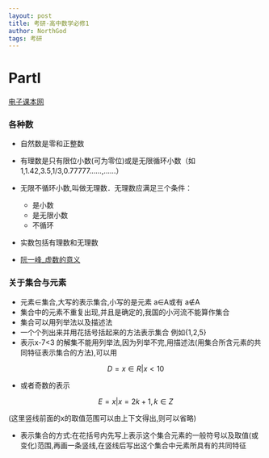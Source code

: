```yaml
---
layout: post
title: 考研-高中数学必修1
author: NorthGod
tags: 考研
---
```

# PartI
[电子课本网](http://www.dzkbw.com/books/rjb/gaozhong-shuxue/)

### 各种数

* 自然数是零和正整数
* 有理数是只有限位小数(可为零位)或是无限循环小数（如1,1.42,3.5,1/3,0.77777……,……）
* 无限不循环小数,叫做无理数．无理数应满足三个条件：

  * 是小数 
  * 是无限小数
  * 不循环
* 实数包括有理数和无理数
* [阮一峰_虚数的意义](http://www.ruanyifeng.com/blog/2012/09/imaginary_number.html)

### 关于集合与元素
* 元素∈集合,大写的表示集合,小写的是元素 a∈A或有 a∉A
* 集合中的元素不重复出现,并且是确定的,我国的小河流不能算作集合
* 集合可以用列举法以及描述法 
* 一个个列出来并用花括号括起来的方法表示集合 例如{1,2,5}
* 表示x-7<3 的解集不能用列举法,因为列举不完,用描述法(用集合所含元素的共同特征表示集合的方法),可以用 

```math
D={x∈R|x<10}
```

* 或者奇数的表示 

```math
E={x|x=2k+1,k∈Z}
```
(这里竖线前面的x的取值范围可以由上下文得出,则可以省略)
* 表示集合的方式:在花括号内先写上表示这个集合元素的一般符号以及取值(或变化)范围,再画一条竖线,在竖线后写出这个集合中元素所具有的共同特征
